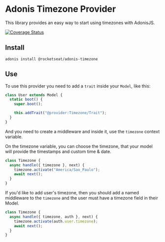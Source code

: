# Adonis Timezone Provider

This library provides an easy way to start using timezones with AdonisJS.

[![Coverage Status](https://coveralls.io/repos/github/Rocketseat/adonis-timezone/badge.svg?branch=master)](https://coveralls.io/github/Rocketseat/adonis-timezone?branch=master)

## Install

`adonis install @rocketseat/adonis-timezone`

## Use

To use this provider you need to add a `trait` inside your `Model`, like this:

```js
class User extends Model {
  static boot() {
    super.boot();

    this.addTrait("@provider:Timezone/Trait");
  }
}
```

And you need to create a middleware and inside it, use the `timezone` context variable.

On the timezone variable, you can choose the timezone, that your model will provide the timestamps and custom time & date.

```js
class Timezone {
  async handle({ timezone }, next) {
    timezone.activate("America/Sao_Paulo");
    await next();
  }
}
```

If you'd like to add user's timezone, then you should add a named middleware to the `timezone` and the user must have a timezone field in their Model.

```js
class Timezone {
  async handle({ timezone, auth }, next) {
    timezone.activate(auth.user.timezone);
    await next();
  }
}
```
